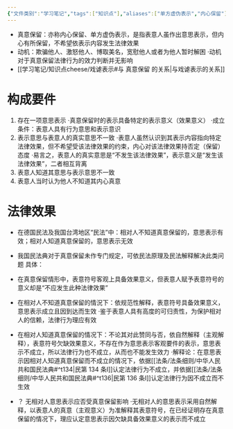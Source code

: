 ```yaml
---
{"文件类别":"学习笔记","tags":["知识点"],"aliases":["单方虚伪表示","内心保留"],"dg-publish":true,"permalink":"/学习笔记/知识点cheese/真意保留/","dgPassFrontmatter":true,"created":"2024-07-16T17:20:06.121+08:00","updated":"2024-09-30T11:35:21.828+08:00"}
---
```


- 真意保留：亦称内心保留、单方虚伪表示，是指表意人虽作出意思表示，但内心有所保留，不希望依表示内容发生法律效果
- 动机：欺骗他人、激怒他人、博取美名，宽慰他人或者为他人暂时解困
·动机对于真意保留法律行为的效力判断并无影响
-  [[学习笔记/知识点cheese/戏谑表示#与 真意保留 的关系\|与戏谑表示的关系]]
# 构成要件
1. 存在一项意思表示
·真意保留时的表示具备特定的表示意义（效果意义）
·成立条件：表意人具有行为意思和表示意识
2. 表示意思与表意人的真实意思不一致
·表意人虽然认识到其表示内容指向特定法律效果，但不希望受该法律效果的约束，内心对该法律效果持否定（保留）态度
·易言之，表意人的真实意思是“不发生该法律效果”，表示意义是“发生该法律效果”，二者相互背离
3. 表意人知道其意思与表示意思不一致
4. 表意人当时认为他人不知道其内心真意
# 法律效果
- 在德国民法及我国台湾地区“民法”中：相对人不知道真意保留的，意思表示有效；相对人知道真意保留的，意思表示无效
- 我国民法典对于真意保留未作专门规定，可依民法原理及民法解释解决此类问题
具体：
- 在真意保留情形中，表意符号客观上具备效果意义，但表意人赋予表意符号的意义却是“不应发生此种法律效果”
- 在相对人不知道真意保留的情況下：依规范性解释，表意符号具备效果意义，意思表示成立且因到达而生效
·鉴于表意人具有高度的可归责性，为保护相对人的信赖，法律行为理应有效
- 在相对人知道真意保留的情况下：不论其对此赞同与否，依自然解释（主观解释），表意符号欠缺效果意义，不存在作为意思表示客观要件的表示，意思表示不成立，所以法律行为也不成立，从而也不能发生效力
·解释论：在意思表示因相对人知道真意保留而不成立的情况下，依据[[法条/法条细则/中华人民共和国民法典#^t134\|民第 134 条Ⅰ]]认定法律行为不成立，并依据[[法条/法条细则/中华人民共和国民法典#^t136\|民第 136 条Ⅰ]]认定法律行为因不成立而不生效

- ？ 无相对人意思表示应否受真意保留影响
·无相对人的意思表示采用自然解释，以表意人的真意（主观意义）为准解释其表意符号，在已经证明存在真意保留的情况下，理应认定意思表示因欠缺具备效果意义的表示而不成立
